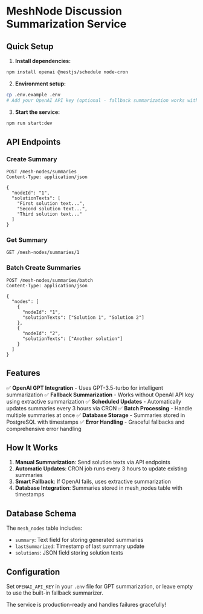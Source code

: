 # MeshNode Discussion Summarization Service

## Quick Setup

1. **Install dependencies:**
```bash
npm install openai @nestjs/schedule node-cron
```

2. **Environment setup:**
```bash
cp .env.example .env
# Add your OpenAI API key (optional - fallback summarization works without it)
```

3. **Start the service:**
```bash
npm run start:dev
```

## API Endpoints

### Create Summary
```http
POST /mesh-nodes/summaries
Content-Type: application/json

{
  "nodeId": "1",
  "solutionTexts": [
    "First solution text...",
    "Second solution text...",
    "Third solution text..."
  ]
}
```

### Get Summary
```http
GET /mesh-nodes/summaries/1
```

### Batch Create Summaries
```http
POST /mesh-nodes/summaries/batch
Content-Type: application/json

{
  "nodes": [
    {
      "nodeId": "1",
      "solutionTexts": ["Solution 1", "Solution 2"]
    },
    {
      "nodeId": "2", 
      "solutionTexts": ["Another solution"]
    }
  ]
}
```

## Features

✅ **OpenAI GPT Integration** - Uses GPT-3.5-turbo for intelligent summarization
✅ **Fallback Summarization** - Works without OpenAI API key using extractive summarization
✅ **Scheduled Updates** - Automatically updates summaries every 3 hours via CRON
✅ **Batch Processing** - Handle multiple summaries at once
✅ **Database Storage** - Summaries stored in PostgreSQL with timestamps
✅ **Error Handling** - Graceful fallbacks and comprehensive error handling

## How It Works

1. **Manual Summarization**: Send solution texts via API endpoints
2. **Automatic Updates**: CRON job runs every 3 hours to update existing summaries
3. **Smart Fallback**: If OpenAI fails, uses extractive summarization
4. **Database Integration**: Summaries stored in mesh_nodes table with timestamps

## Database Schema

The `mesh_nodes` table includes:
- `summary`: Text field for storing generated summaries
- `lastSummarized`: Timestamp of last summary update
- `solutions`: JSON field storing solution texts

## Configuration

Set `OPENAI_API_KEY` in your `.env` file for GPT summarization, or leave empty to use the built-in fallback summarizer.

The service is production-ready and handles failures gracefully!